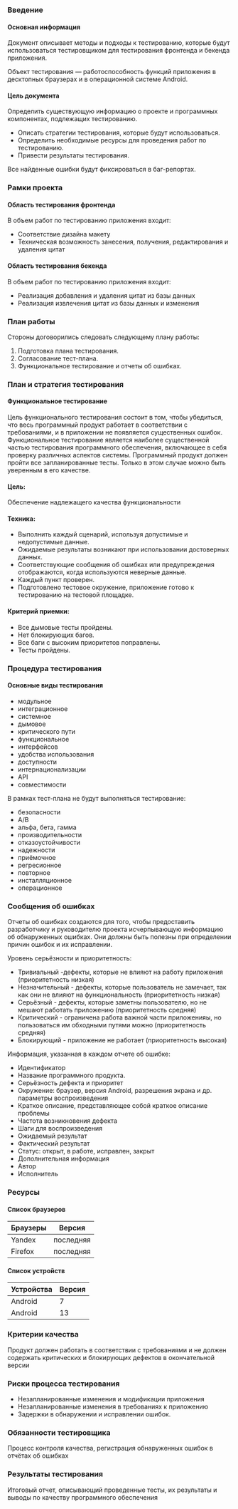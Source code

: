 ### Введение

#### Основная информация

Документ описывает методы и подходы к тестированию, которые будут использоваться
тестировщиком для тестирования фронтенда и бекенда приложения.

Объект тестирования — работоспособность функций приложения в десктопных браузерах и в
операционной системе Android.

#### Цель документа

Определить существующую информацию о проекте и программных компонентах, подлежащих тестированию.
- Описать стратегии тестирования, которые будут использоваться.
- Определить необходимые ресурсы для проведения работ по тестированию.
- Привести результаты тестирования.

Все найденные ошибки будут фиксироваться в баг-репортах.

### Рамки проекта

#### Область тестирования фронтенда

В объем работ по тестированию приложения входит:

- Соответствие дизайна макету
- Техническая возможность занесения, получения, редактирования и удаления цитат

#### Область тестирования бекенда

В объем работ по тестированию приложения входит:

- Реализация добавления и удаления цитат из базы данных
- Реализация извлечения цитат из базы данных и изменения

### План работы

Стороны договорились следовать следующему плану работы:

1. Подготовка плана тестирования.
2. Согласование тест-плана.
3. Функциональное тестирование и отчеты об ошибках.

### План и стратегия тестирования

#### Функциональное тестирование

Цель функционального тестирования состоит в том, чтобы убедиться, что весь
программный продукт работает в соответствии с требованиями, и в приложении не
появляется существенных ошибок. Функциональное тестирование является наиболее
существенной частью тестирования программного обеспечения, включающее в себя
проверку различных аспектов системы. Программный продукт должен пройти все
запланированные тесты. Только в этом случае можно быть уверенным в его качестве.

#### Цель: 
Обеспечение надлежащего качества функциональности

#### Техника:

- Выполнить каждый сценарий, используя допустимые и недопустимые данные.
- Ожидаемые результаты возникают при использовании достоверных данных.
- Соответствующие сообщения об ошибках или предупреждения
отображаются, когда используются неверные данные.
- Каждый пункт проверен.
- Подготовлено тестовое окружение, приложение готово к тестированию
на тестовой площадке.

#### Критерий приемки:
- Все дымовые тесты пройдены.
- Нет блокирующих багов.
- Все баги с высоким приоритетов поправлены.
- Тесты пройдены.

### Процедура тестирования

#### Основные виды тестирования

- модульное
- интеграционное
- системное
- дымовое
- критического пути
- функциональное
- интерфейсов
- удобства использования
- доступности
- интернационализации
- API
- совместимости

В рамках тест-плана не будут выполняться тестирование:

- безопасности
- А/В 
- альфа, бета, гамма
- производительности
- отказоустойчивости
- надежности
- приёмочное
- регресионное
- повторное
- инсталляционное
- операционное

### Сообщения об ошибках

Отчеты об ошибках создаются для того, чтобы предоставить разработчику и руководителю 
проекта исчерпывающую информацию об обнаруженных ошибках. Они должны быть полезны 
при определении причин ошибок и их исправлении.

Уровень серьёзности и приоритетность:

- Тривиальный -дефекты, которые не влияют на работу приложения (приоритетность низкая)
- Незначительный - дефекты, которые пользователь не замечает, так как они не влияют на функциональность (приоритетность низкая)
- Серьёзный - дефекты, которые заметны пользователю, но не мешают работать приложению (приоритетность средняя)
- Критический - ограничена работа важной части приложенияы, но пользоваться им обходными путями можно (приоритетность средняя)
- Блокирующий - приложение не работает (приоритетность высокая)

Информация, указанная в каждом отчете об ошибке:

- Идентификатор
- Название программного продукта.
- Серьёзность дефекта и приоритет
- Окружение: браузер, версия Android, разрешения экрана и др. параметры воспроизведения
- Краткое описание, представляющее собой краткое описание проблемы
- Частота возникновения дефекта
- Шаги для воспроизведения
- Ожидаемый результат
- Фактический результат
- Статус: открыт, в работе, исправлен, закрыт
- Дополнительная информация
- Автор
- Исполнитель
  
### Ресурсы

#### Список браузеров

| Браузеры | Версия    |
|----------|-----------|
| Yandex   | последняя |
| Firefox  | последняя |

#### Список устройств

| Устройства | Версия |
|------------|--------|
| Android    | 7      |
| Android    | 13     |

### Критерии качества

Продукт должен работать в соответствии с требованиями и не должен содержать 
критических и блокирующих дефектов в окончательной версии

### Риски процесса тестирования

- Незапланированные изменения и модификации приложения
- Незапланированные изменения в требованиях к приложению
- Задержки в обнаружении и исправлении ошибок.

### Обязанности тестировщика

Процесс контроля качества, регистрация обнаруженных ошибок в отчётах об ошибках

### Результаты тестирования

Итоговый отчет, описывающий проведенные тесты, их результаты и выводы по качеству программного обеспечения


